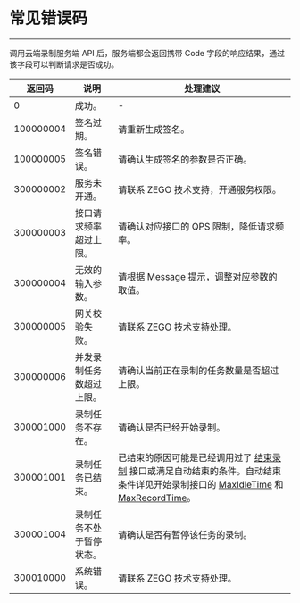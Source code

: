 

# 常见错误码

---

调用云端录制服务端 API 后，服务端都会返回携带 Code 字段的响应结果，通过该字段可以判断请求是否成功。

|返回码|说明| 处理建议 |
|-----|----|----|
| 0 | 成功。| -|
| 100000004 | 签名过期。| 请重新生成签名。|
| 100000005 | 签名错误。| 请确认生成签名的参数是否正确。|
| 300000002 | 服务未开通。 | 请联系 ZEGO 技术支持，开通服务权限。|
| 300000003 | 接口请求频率超过上限。 | 请确认对应接口的 QPS 限制，降低请求频率。|
| 300000004 | 无效的输入参数。 | 请根据 Message 提示，调整对应参数的取值。|
| 300000005 | 网关校验失败。 | 请联系 ZEGO 技术支持处理。|
| 300000006 | 并发录制任务数超过上限。 | 请确认当前正在录制的任务数量是否超过上限。|
| 300001000 | 录制任务不存在。 | 请确认是否已经开始录制。|
| 300001001 | 录制任务已结束。 | 已结束的原因可能是已经调用过了 [结束录制](/cloud-recording-server/stop) 接口或满足自动结束的条件。自动结束条件详见开始录制接口的 [MaxIdleTime](/cloud-recording-server/start#MaxIdleTime) 和 [MaxRecordTime](/cloud-recording-server/start#MaxRecordTime)。|
| 300001004 | 录制任务不处于暂停状态。 | 请确认是否有暂停该任务的录制。|
| 300010000 | 系统错误。 | 请联系 ZEGO 技术支持处理。|
